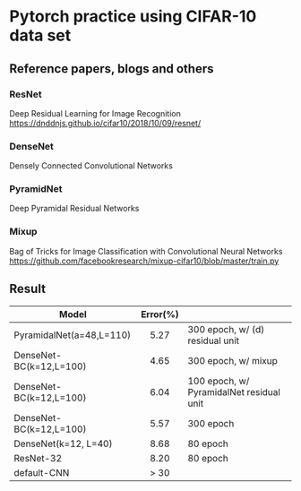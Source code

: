 # Pytorch practice using CIFAR-10 data set

## Reference papers, blogs and others

### __ResNet__  
Deep Residual Learning for Image Recognition  
https://dnddnjs.github.io/cifar10/2018/10/09/resnet/  

### __DenseNet__  
Densely Connected Convolutional Networks  

### __PyramidNet__  
Deep Pyramidal Residual Networks

### __Mixup__  
Bag of Tricks for Image Classification with Convolutional Neural Networks  
https://github.com/facebookresearch/mixup-cifar10/blob/master/train.py  

## Result

| Model                    | Error(%) |                                          |
|--------------------------|:--------:|------------------------------------------|
| PyramidalNet(a=48,L=110) |   5.27   | 300 epoch, w/ (d) residual unit          |
| DenseNet-BC(k=12,L=100)  |   4.65   | 300 epoch, w/ mixup                      |
| DenseNet-BC(k=12,L=100)  |   6.04   | 100 epoch, w/ PyramidalNet residual unit |
| DenseNet-BC(k=12,L=100)  |   5.57   | 300 epoch                                |
| DenseNet(k=12, L=40)     |   8.68   | 80 epoch                                 |
| ResNet-32                |   8.20   | 80 epoch                                 |
| default-CNN              |   > 30   |                                          |
